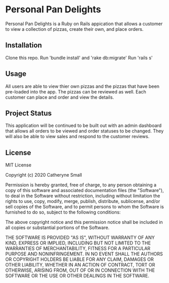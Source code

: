 # Personal Pan Delights 
Personal Pan Delights is a Ruby on Rails appication that allows a customer to view a collection of pizzas, create their own, and place orders.

## Installation
Clone this repo. 
Run 'bundle install' and 'rake db:migrate' 
Run 'rails s'

## Usage
All users are able to view thier own pizzas and the pizzas that have been pre-loaded into the app. 
The pizzas can be reviewed as well. 
Each customer can place and order and view the details.

## Project Status
This application will be continued to be built out with an admin dashboard that allows all orders to be viewed and order statuses to be changed. They will also be able to view sales and respond to the customer reviews.

## License
MIT License

Copyright (c) 2020 Catheryne Small

Permission is hereby granted, free of charge, to any person obtaining a copy
of this software and associated documentation files (the "Software"), to deal
in the Software without restriction, including without limitation the rights
to use, copy, modify, merge, publish, distribute, sublicense, and/or sell
copies of the Software, and to permit persons to whom the Software is
furnished to do so, subject to the following conditions:

The above copyright notice and this permission notice shall be included in all
copies or substantial portions of the Software.

THE SOFTWARE IS PROVIDED "AS IS", WITHOUT WARRANTY OF ANY KIND, EXPRESS OR
IMPLIED, INCLUDING BUT NOT LIMITED TO THE WARRANTIES OF MERCHANTABILITY,
FITNESS FOR A PARTICULAR PURPOSE AND NONINFRINGEMENT. IN NO EVENT SHALL THE
AUTHORS OR COPYRIGHT HOLDERS BE LIABLE FOR ANY CLAIM, DAMAGES OR OTHER
LIABILITY, WHETHER IN AN ACTION OF CONTRACT, TORT OR OTHERWISE, ARISING FROM,
OUT OF OR IN CONNECTION WITH THE SOFTWARE OR THE USE OR OTHER DEALINGS IN THE
SOFTWARE.